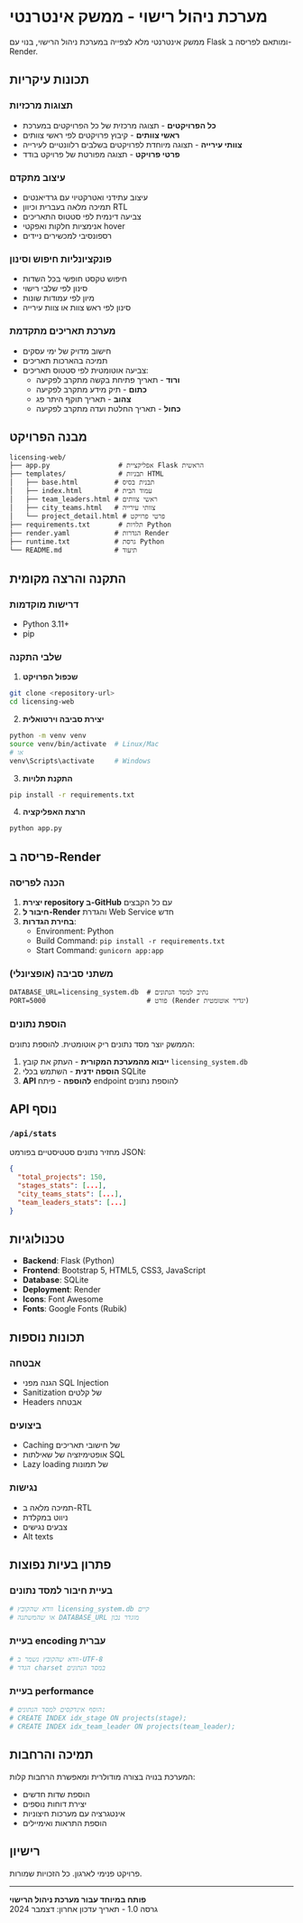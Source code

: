 # מערכת ניהול רישוי - ממשק אינטרנטי

ממשק אינטרנטי מלא לצפייה במערכת ניהול הרישוי, בנוי עם Flask ומותאם לפריסה ב-Render.

## תכונות עיקריות

###  תצוגות מרכזיות
- **כל הפרויקטים** - תצוגה מרכזית של כל הפרויקטים במערכת
- **ראשי צוותים** - קיבוץ פרויקטים לפי ראשי צוותים
- **צוותי עירייה** - תצוגה מיוחדת לפרויקטים בשלבים רלוונטיים לעירייה
- **פרטי פרויקט** - תצוגה מפורטת של פרויקט בודד

###  עיצוב מתקדם
- עיצוב עתידני ואטרקטיוי עם גרדיאנטים
- תמיכה מלאה בעברית וכיוון RTL
- צביעה דינמית לפי סטטוס התאריכים
- אנימציות חלקות ואפקטי hover
- רספונסיבי למכשירים ניידים

###  פונקציונליות חיפוש וסינון
- חיפוש טקסט חופשי בכל השדות
- סינון לפי שלבי רישוי
- מיון לפי עמודות שונות
- סינון לפי ראש צוות או צוות עירייה

###  מערכת תאריכים מתקדמת
- חישוב מדויק של ימי עסקים
- תמיכה בהארכות תאריכים
- צביעה אוטומטית לפי סטטוס תאריכים:
  - **ורוד** - תאריך פתיחת בקשה מתקרב לפקיעה
  - **כתום** - תיק מידע מתקרב לפקיעה
  - **צהוב** - תאריך תוקף היתר פג
  - **כחול** - תאריך החלטת ועדה מתקרב לפקיעה

## מבנה הפרויקט

```
licensing-web/
├── app.py                 # אפליקציית Flask הראשית
├── templates/             # תבניות HTML
│   ├── base.html         # תבנית בסיס
│   ├── index.html        # עמוד הבית
│   ├── team_leaders.html # ראשי צוותים
│   ├── city_teams.html   # צוותי עירייה
│   └── project_detail.html # פרטי פרויקט
├── requirements.txt       # תלויות Python
├── render.yaml           # הגדרות Render
├── runtime.txt           # גרסת Python
└── README.md             # תיעוד
```

## התקנה והרצה מקומית

### דרישות מוקדמות
- Python 3.11+
- pip

### שלבי התקנה

1. **שכפול הפרויקט**
```bash
git clone <repository-url>
cd licensing-web
```

2. **יצירת סביבה וירטואלית**
```bash
python -m venv venv
source venv/bin/activate  # Linux/Mac
# או
venv\Scripts\activate     # Windows
```

3. **התקנת תלויות**
```bash
pip install -r requirements.txt
```

4. **הרצת האפליקציה**
```bash
python app.py
```


## פריסה ב-Render

### הכנה לפריסה

1. **יצירת repository ב-GitHub** עם כל הקבצים
2. **חיבור ל-Render** והגדרת Web Service חדש
3. **בחירת הגדרות**:
   - Environment: Python
   - Build Command: `pip install -r requirements.txt`
   - Start Command: `gunicorn app:app`

### משתני סביבה (אופציונלי)

```
DATABASE_URL=licensing_system.db  # נתיב למסד הנתונים
PORT=5000                         # פורט (Render יגדיר אוטומטית)
```

### הוספת נתונים

הממשק יוצר מסד נתונים ריק אוטומטית. להוספת נתונים:

1. **ייבוא מהמערכת המקורית** - העתק את קובץ `licensing_system.db`
2. **הוספה ידנית** - השתמש בכלי SQLite
3. **API להוספה** - פיתח endpoint להוספת נתונים

## API נוסף

### `/api/stats`
מחזיר נתונים סטטיסטיים בפורמט JSON:
```json
{
  "total_projects": 150,
  "stages_stats": [...],
  "city_teams_stats": [...],
  "team_leaders_stats": [...]
}
```

## טכנולוגיות

- **Backend**: Flask (Python)
- **Frontend**: Bootstrap 5, HTML5, CSS3, JavaScript
- **Database**: SQLite
- **Deployment**: Render
- **Icons**: Font Awesome
- **Fonts**: Google Fonts (Rubik)

## תכונות נוספות

### אבטחה
- הגנה מפני SQL Injection
- Sanitization של קלטים
- Headers אבטחה

### ביצועים
- Caching של חישובי תאריכים
- אופטימיזציה של שאילתות SQL
- Lazy loading של תמונות

### נגישות
- תמיכה מלאה ב-RTL
- ניווט במקלדת
- צבעים נגישים
- Alt texts

## פתרון בעיות נפוצות

### בעיית חיבור למסד נתונים
```python
# וודא שהקובץ licensing_system.db קיים
# או שהמשתנה DATABASE_URL מוגדר נכון
```

### בעיית encoding עברית
```python
# וודא שהקובץ נשמר ב-UTF-8
# הגדר charset במסד הנתונים
```

### בעיית performance
```python
# הוסף אינדקסים למסד הנתונים:
# CREATE INDEX idx_stage ON projects(stage);
# CREATE INDEX idx_team_leader ON projects(team_leader);
```

## תמיכה והרחבות

המערכת בנויה בצורה מודולרית ומאפשרת הרחבות קלות:

- הוספת שדות חדשים
- יצירת דוחות נוספים  
- אינטגרציה עם מערכות חיצוניות
- הוספת התראות ואימיילים

## רישיון

פרויקט פנימי לארגון. כל הזכויות שמורות.

---

**פותח במיוחד עבור מערכת ניהול הרישוי**  
גרסה 1.0 - תאריך עדכון אחרון: דצמבר 2024
